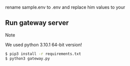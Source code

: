 rename sample.env to .env and replace him values to your

## Run gateway server
> [!NOTE]
> We used python 3.10.1 64-bit version!
``` Bash
$ pip3 install -r requirements.txt
$ python3 gateway.py
```